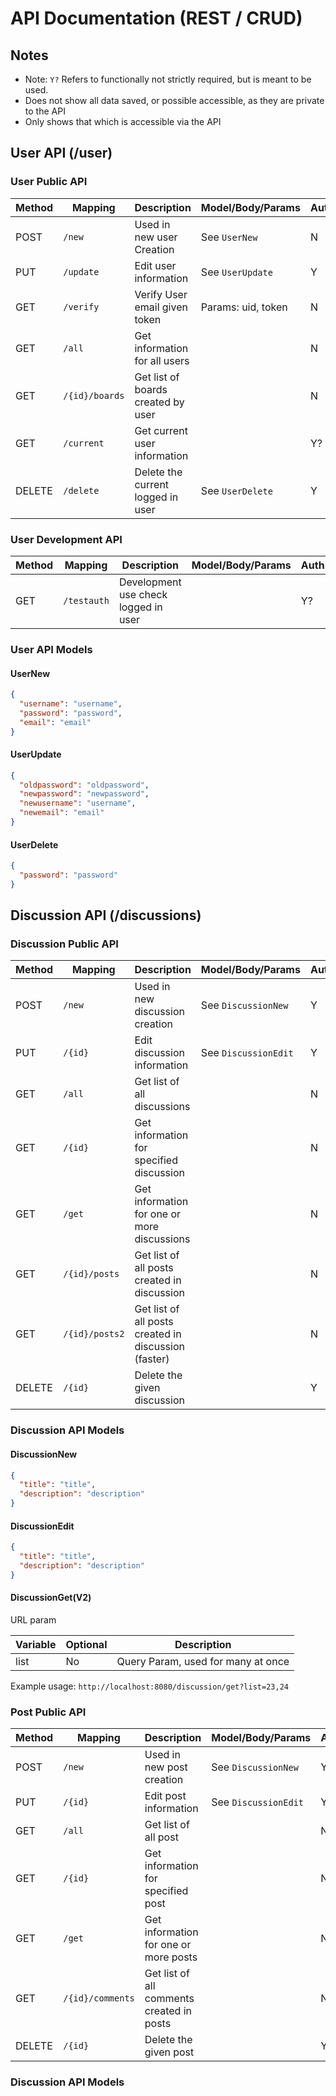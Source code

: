 # API Documentation (REST / CRUD)

## Notes

- Note: `Y?` Refers to functionally not strictly required, but is meant to be used.
- Does not show all data saved, or possible accessible, as they are private to the API
- Only shows that which is accessible via the API

## User API (/user)

### User Public API

| Method | Mapping        | Description                        | Model/Body/Params  | Auth | Status |
|--------|----------------|------------------------------------|--------------------|------|--------|
| POST   | `/new`         | Used in new user Creation          | See `UserNew`      | N    | Active |
| PUT    | `/update`      | Edit user information              | See `UserUpdate`   | Y    | Active |
| GET    | `/verify`      | Verify User email given token      | Params: uid, token | N    | Active |
| GET    | `/all`         | Get information for all users      |                    | N    | Active |
| GET    | `/{id}/boards` | Get list of boards created by user |                    | N    | Active |
| GET    | `/current`     | Get current user information       |                    | Y?   | Active | 
| DELETE | `/delete`      | Delete the current logged in user  | See `UserDelete`   | Y    | Active | 

### User Development API

| Method | Mapping     | Description                          | Model/Body/Params | Auth |
|--------|-------------|--------------------------------------|-------------------|------|
| GET    | `/testauth` | Development use check logged in user |                   | Y?   |

### User API Models

#### UserNew

```JSON
{
  "username": "username",
  "password": "password",
  "email": "email"
}
```

#### UserUpdate

```JSON
{
  "oldpassword": "oldpassword",
  "newpassword": "newpassword",
  "newusername": "username",
  "newemail": "email"
}
```

#### UserDelete

```JSON
{
  "password": "password"
}
```

## Discussion API (/discussions)

### Discussion Public API

| Method | Mapping        | Description                                          | Model/Body/Params    | Auth | Status |
|--------|----------------|------------------------------------------------------|----------------------|------|--------|
| POST   | `/new`         | Used in new discussion creation                      | See `DiscussionNew`  | Y    | Active |
| PUT    | `/{id}`        | Edit discussion information                          | See `DiscussionEdit` | Y    | Active | 
| GET    | `/all`         | Get list of all discussions                          |                      | N    | Active |
| GET    | `/{id}`        | Get information for specified discussion             |                      | N    | DEPREC | 
| GET    | `/get`         | Get information for one or more discussions          |                      | N    | DEV-A  |
| GET    | `/{id}/posts`  | Get list of all posts created in discussion          |                      | N    | DEPREC |
| GET    | `/{id}/posts2` | Get list of all posts created in discussion (faster) |                      | N    | DEV-A  |
| DELETE | `/{id}`        | Delete the given discussion                          |                      | Y    | Active |

### Discussion API Models

#### DiscussionNew

```json
{
  "title": "title",
  "description": "description"
}
```

#### DiscussionEdit

```json
{
  "title": "title",
  "description": "description"
}
```

#### DiscussionGet(V2)

URL param

| Variable | Optional | Description                        |
|----------|----------|------------------------------------|
| list     | No       | Query Param, used for many at once |

Example usage:
`http://localhost:8080/discussion/get?list=23,24`

### Post Public API

| Method | Mapping           | Description                                        | Model/Body/Params    | Auth | Status   |
|--------|-------------------|----------------------------------------------------|----------------------|------|----------|
| POST   | `/new`            | Used in new post creation                          | See `DiscussionNew`  | Y    | Active   |
| PUT    | `/{id}`           | Edit post information                              | See `DiscussionEdit` | Y    | Active   | 
| GET    | `/all`            | Get list of all post                               |                      | N    | Active   |
| GET    | `/{id}`           | Get information for specified post                 |                      | N    | DEPREC   | 
| GET    | `/get`            | Get information for one or more posts              |                      | N    | DEV-A    |
| GET    | `/{id}/comments`  | Get list of all comments created in posts          |                      | N    | NEWDEV-B |
| DELETE | `/{id}`           | Delete the given post                              |                      | Y    | Active   |

### Discussion API Models